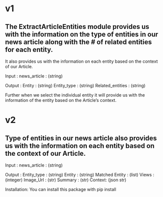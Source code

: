 # v1
 
## The ExtractArticleEntities module provides us with the information on the type of entities in our news article along with the # of related entities for each entity.
It also provides us with the information on each entity based on the context of our Article.
 
 
Input :
news_article : (string)
 
Output :
Entity : (string)
Entity_type : (string)
Related_entities : (string)
 
Further when we select the individual entity it will provide us with the information of the entity based on the Article’s context.
 
# v2
 
## Type of entities in our news article also provides us with the information on each entity based on the context of our Article.
 
Input :
news_article : (string)
 
Output :
Entity_type : (string)
Entity : (string)
Matched Entity : (list)
Views : (integer)
Image_Url : (str)
Summary : (str)
Context: (json str)
 
Installation:
    You can install this package with 
        pip install <path to whl file>
        